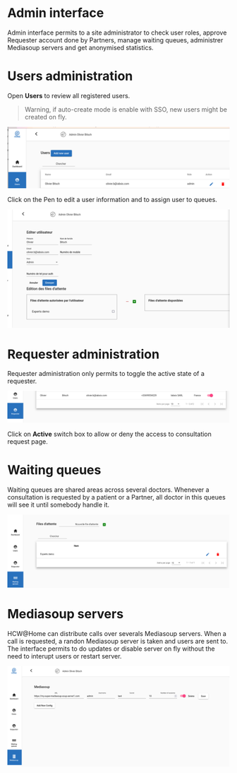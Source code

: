 # Admin interface

Admin interface permits to a site administrator to check user roles, approve Requester account done by Partners, manage waiting queues, administrer Mediasoup servers and get anonymised statistics.

# Users administration

Open **Users** to review all registered users.

> Warning, if auto-create mode is enable with SSO, new users might be created on fly.

![User admin list](image-21.png)

Click on the Pen to edit a user information and to assign user to queues.

![Edit user form](image-22.png)

# Requester administration

Requester administration only permits to toggle the active state of a requester.

![Requester](image-23.png)

Click on **Active** switch box to allow or deny the access to consultation request page.

# Waiting queues

Waiting queues are shared areas across several doctors. Whenever a consultation is requested by a patient or a Partner, all doctor in this queues will see it until somebody handle it.

![Waiting queues](image-24.png)

# Mediasoup servers

HCW@Home can distribute calls over severals Mediasoup servers. When a call is requested, a randon Mediasoup server is taken and users are sent to. The interface permits to do updates or disable server on fly without the need to interupt users or restart server.

![Mediasoup servers](image-26.png)
